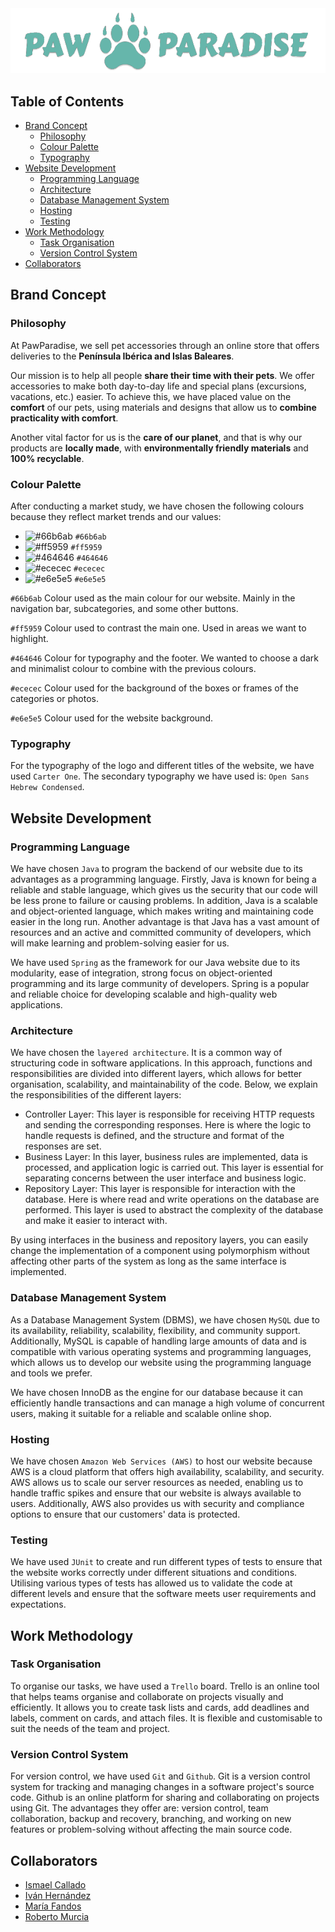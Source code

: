 <div align="center">
  <img alt="banner" src="src/main/resources/static/img/logo-l.png?raw=true">
</div>

## Table of Contents
- [Brand Concept](#brand-concept)
  - [Philosophy](#philosophy) 
  - [Colour Palette](#colour-palette)
  - [Typography](#typography)
- [Website Development](#website-development)
  - [Programming Language](#programming-language)
  - [Architecture](#architecture)
  - [Database Management System](#database-management-system)
  - [Hosting](#hosting)
  - [Testing](#testing)
- [Work Methodology](#work-methodology)
  - [Task Organisation](#task-organisation)
  - [Version Control System](#version-control-system)
- [Collaborators](#collaborators)

## Brand Concept

### Philosophy

At PawParadise, we sell pet accessories through an online store that offers deliveries to the **Península Ibérica and Islas Baleares**.

Our mission is to help all people **share their time with their pets**. We offer accessories to make both day-to-day life and special plans (excursions, vacations, etc.) easier. To achieve this, we have placed value on the **comfort** of our pets, using materials and designs that allow us to **combine practicality with comfort**.

Another vital factor for us is the **care of our planet**, and that is why our products are **locally made**, with **environmentally friendly materials** and **100% recyclable**.

### Colour Palette

After conducting a market study, we have chosen the following colours because they reflect market trends and our values:

- ![#66b6ab](https://placehold.co/15x15/66b6ab/66b6ab.png) `#66b6ab`
- ![#ff5959](https://placehold.co/15x15/ff5959/ff5959.png) `#ff5959`
- ![#464646](https://placehold.co/15x15/464646/464646.png) `#464646`
- ![#ececec](https://placehold.co/15x15/ececec/ececec.png) `#ececec`
- ![#e6e5e5](https://placehold.co/15x15/e6e5e5/e6e5e5.png) `#e6e5e5`

`#66b6ab` Colour used as the main colour for our website. Mainly in the navigation bar, subcategories, and some other buttons.

`#ff5959` Colour used to contrast the main one. Used in areas we want to highlight.

`#464646` Colour for typography and the footer. We wanted to choose a dark and minimalist colour to combine with the previous colours.

`#ececec` Colour used for the background of the boxes or frames of the categories or photos.

`#e6e5e5` Colour used for the website background.

### Typography

For the typography of the logo and different titles of the website, we have used `Carter One`.
The secondary typography we have used is: `Open Sans Hebrew Condensed`.

## Website Development

### Programming Language

We have chosen `Java` to program the backend of our website due to its advantages as a programming language. Firstly, Java is known for being a reliable and stable language, which gives us the security that our code will be less prone to failure or causing problems. In addition, Java is a scalable and object-oriented language, which makes writing and maintaining code easier in the long run. Another advantage is that Java has a vast amount of resources and an active and committed community of developers, which will make learning and problem-solving easier for us.

We have used `Spring` as the framework for our Java website due to its modularity, ease of integration, strong focus on object-oriented programming and its large community of developers. Spring is a popular and reliable choice for developing scalable and high-quality web applications.

### Architecture

We have chosen the `layered architecture`. It is a common way of structuring code in software applications. In this approach, functions and responsibilities are divided into different layers, which allows for better organisation, scalability, and maintainability of the code. Below, we explain the responsibilities of the different layers:

- Controller Layer: This layer is responsible for receiving HTTP requests and sending the corresponding responses. Here is where the logic to handle requests is defined, and the structure and format of the responses are set.
- Business Layer: In this layer, business rules are implemented, data is processed, and application logic is carried out. This layer is essential for separating concerns between the user interface and business logic.
- Repository Layer: This layer is responsible for interaction with the database. Here is where read and write operations on the database are performed. This layer is used to abstract the complexity of the database and make it easier to interact with.

By using interfaces in the business and repository layers, you can easily change the implementation of a component using polymorphism without affecting other parts of the system as long as the same interface is implemented.

### Database Management System

As a Database Management System (DBMS), we have chosen `MySQL` due to its availability, reliability, scalability, flexibility, and community support. Additionally, MySQL is capable of handling large amounts of data and is compatible with various operating systems and programming languages, which allows us to develop our website using the programming language and tools we prefer.

We have chosen InnoDB as the engine for our database because it can efficiently handle transactions and can manage a high volume of concurrent users, making it suitable for a reliable and scalable online shop.

### Hosting

We have chosen `Amazon Web Services (AWS)` to host our website because AWS is a cloud platform that offers high availability, scalability, and security. AWS allows us to scale our server resources as needed, enabling us to handle traffic spikes and ensure that our website is always available to users. Additionally, AWS also provides us with security and compliance options to ensure that our customers' data is protected.

### Testing

We have used `JUnit` to create and run different types of tests to ensure that the website works correctly under different situations and conditions. Utilising various types of tests has allowed us to validate the code at different levels and ensure that the software meets user requirements and expectations.

## Work Methodology

### Task Organisation

To organise our tasks, we have used a `Trello` board. Trello is an online tool that helps teams organise and collaborate on projects visually and efficiently. It allows you to create task lists and cards, add deadlines and labels, comment on cards, and attach files. It is flexible and customisable to suit the needs of the team and project.

### Version Control System

For version control, we have used `Git` and `Github`. Git is a version control system for tracking and managing changes in a software project's source code. Github is an online platform for sharing and collaborating on projects using Git. The advantages they offer are: version control, team collaboration, backup and recovery, branching, and working on new features or problem-solving without affecting the main source code.

## Collaborators

- [Ismael Callado](https://github.com/ismael1DAW)
- [Iván Hernández](https://github.com/ivher-dev)
- [María Fandos](https://github.com/MariaMFM)
- [Roberto Murcia](https://github.com/robeermurciia)
